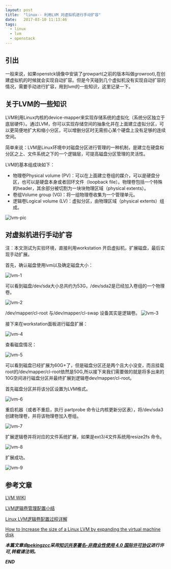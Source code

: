 ```yaml
---
layout: post
title:  "linux-- 利用LVM 对虚拟机进行手动扩容"
date:   2017-03-10 11:13:46
tags: 
  - linux
  - lvm
  - openstack
---
```




## 引出

一般来说，如果openstck镜像中安装了growpart(之前的版本叫做growroot),在创建虚拟机的时候就会实现自动扩容。但是今天碰到几个虚拟机没有实现自动扩容的情况，需要手动进行扩容，用到lvm的一些知识，这里记录一下。


## 关于LVM的一些知识

LVM利用Linux内核的device-mapper来实现存储系统的虚拟化（系统分区独立于底层硬件）。通过LVM，你可以实现存储空间的抽象化并在上面建立虚拟分区，可以更简便地扩大和缩小分区，可以增删分区时无需担心某个硬盘上没有足够的连续空间。

简单来说：LVM是Linux环境中对磁盘分区进行管理的一种机制，是建立在硬盘和分区之上、文件系统之下的一个逻辑层，可提高磁盘分区管理的灵活性。

LVM的基本组成块如下：

 - 物理卷Physical volume (PV)：可以在上面建立卷组的媒介，可以是硬盘分区，也可以是硬盘本身或者回环文件（loopback file）。物理卷包括一个特殊的header，其余部分被切割为一块块物理区域（physical extents）。 
 - 卷组Volume group (VG)：将一组物理卷收集为一个管理单元。
 - 逻辑卷Logical volume (LV)：虚拟分区，由物理区域（physical extents）组成。

![lvm-pic](http://7xrnwq.com1.z0.glb.clouddn.com/2017-03-10-lvm-500x290.jpg)


## 对虚拟机进行手动扩容

注：本文测试为实验环境，直接利用workstation 开启虚拟机，扩展磁盘，最后实现手动扩展。

首先，确认磁盘使用lvm以及确定磁盘大小：

![lvm-1](https://raw.githubusercontent.com/zhangchenchen/zhangchenchen.github.io/hexo/images/2017-030-10-lvm-1.png)

可以看到磁盘/dev/sda大小总共约为53G，/dev/sda2是已经加入卷组的一个物理卷。

![lvm-2](https://raw.githubusercontent.com/zhangchenchen/zhangchenchen.github.io/hexo/images/2017-03-10-lvm-2.png)

/dev/mapper/cl-root 与/dev/mapper/cl-swap 设备其实是逻辑卷。
![lvm-3](https://raw.githubusercontent.com/zhangchenchen/zhangchenchen.github.io/hexo/images/2017-03-10-lvm-3.png)


接下来在workstation面板进行磁盘扩展：

![lvm-4](https://raw.githubusercontent.com/zhangchenchen/zhangchenchen.github.io/hexo/images/2017-03-10-lvm-4.png)

查看磁盘情况：

![lvm-5](https://raw.githubusercontent.com/zhangchenchen/zhangchenchen.github.io/hexo/images/2017-03-10-lvm-df.png)

可以看到磁盘已经扩展为60G+了，但是磁盘分区还是两个且大小没变，而且挂载root的/dev/mapper/cl-root依然是50G,所以接下来我们需要做的就是将多出来的10G空间进行磁盘分区并最终扩展到逻辑卷dev/mapper/cl-root。

首先磁盘分区并将该分区设置为LVM格式。

![lvm-6](https://raw.githubusercontent.com/zhangchenchen/zhangchenchen.github.io/hexo/images/2017-03-10-lvm-6.png)

重启机器（或者不重启，执行 partprobe 命令让内核更新分区表），将/dev/sda3创建物理卷，并将该物理卷加入卷组。

![lvm-7](https://raw.githubusercontent.com/zhangchenchen/zhangchenchen.github.io/hexo/images/2017-03-10-lvm-7.png)

扩展逻辑卷并将对应的文件系统扩展，如果是ext3/4文件系统用resize2fs 命令。

![lvm-8](https://raw.githubusercontent.com/zhangchenchen/zhangchenchen.github.io/hexo/images/2017-03-10-lvm-8.png)

扩展成功。

![lvm-9](https://raw.githubusercontent.com/zhangchenchen/zhangchenchen.github.io/hexo/images/2017-03-10-lvm-9.png)



## 参考文章


[LVM WIKI](https://wiki.archlinux.org/index.php/LVM_)

[LVM逻辑卷管理配置小结](https://wsgzao.github.io/post/lvm/)

[Linux LVM逻辑卷配置过程详解](http://dreamfire.blog.51cto.com/418026/1084729)

[How to Increase the size of a Linux LVM by expanding the virtual machine disk](https://www.rootusers.com/how-to-increase-the-size-of-a-linux-lvm-by-expanding-the-virtual-machine-disk/)


***本篇文章由[pekingzcc](https://zhangchenchen.github.io/)采用[知识共享署名-非商业性使用 4.0 国际许可协议](https://creativecommons.org/licenses/by-nc-sa/4.0/)进行许可,转载请注明。***


 ***END***
